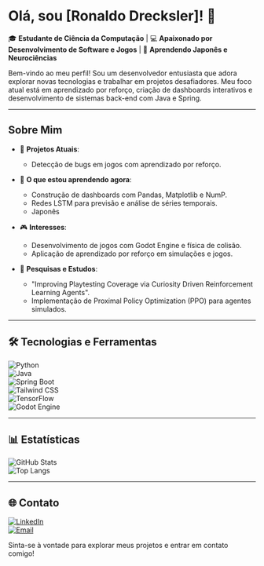 # Olá, sou [Ronaldo Drecksler]! 👋  

🎓 **Estudante de Ciência da Computação** | 💻 **Apaixonado por Desenvolvimento de Software e Jogos** | 🚀 **Aprendendo Japonês e Neurociências**  

Bem-vindo ao meu perfil! Sou um desenvolvedor entusiasta que adora explorar novas tecnologias e trabalhar em projetos desafiadores. Meu foco atual está em aprendizado por reforço, criação de dashboards interativos e desenvolvimento de sistemas back-end com Java e Spring.  

---

## Sobre Mim  

- 🔭 **Projetos Atuais**:  
  - Detecção de bugs em jogos com aprendizado por reforço.  

- 🌱 **O que estou aprendendo agora**:  
  - Construção de dashboards com Pandas, Matplotlib e NumP.  
  - Redes LSTM para previsão e análise de séries temporais.  
  - Japonês 

- 🎮 **Interesses**:  
  - Desenvolvimento de jogos com Godot Engine e física de colisão.  
  - Aplicação de aprendizado por reforço em simulações e jogos.  

- 🧪 **Pesquisas e Estudos**:  
  - "Improving Playtesting Coverage via Curiosity Driven Reinforcement Learning Agents".  
  - Implementação de Proximal Policy Optimization (PPO) para agentes simulados.  

---

## 🛠 Tecnologias e Ferramentas  

![Python](https://img.shields.io/badge/Python-3776AB?style=for-the-badge&logo=python&logoColor=white)  
![Java](https://img.shields.io/badge/Java-ED8B00?style=for-the-badge&logo=java&logoColor=white)  
![Spring Boot](https://img.shields.io/badge/Spring%20Boot-6DB33F?style=for-the-badge&logo=spring&logoColor=white)  
![Tailwind CSS](https://img.shields.io/badge/Tailwind%20CSS-38B2AC?style=for-the-badge&logo=tailwind-css&logoColor=white)  
![TensorFlow](https://img.shields.io/badge/TensorFlow-FF6F00?style=for-the-badge&logo=tensorflow&logoColor=white)  
![Godot Engine](https://img.shields.io/badge/Godot-478CBF?style=for-the-badge&logo=godot-engine&logoColor=white)  

---

## 📊 Estatísticas  

![GitHub Stats](https://github-readme-stats.vercel.app/api?username=ronaldo-dck&show_icons=true&theme=radical)  
![Top Langs](https://github-readme-stats.vercel.app/api/top-langs/?username=ronaldo-dck&layout=compact&theme=radical)  

---

## 🌐 Contato  

[![LinkedIn](https://img.shields.io/badge/-LinkedIn-blue?style=for-the-badge&logo=linkedin&logoColor=white)](https://linkedin.com/in/seu-usuario)  
[![Email](https://img.shields.io/badge/-Email-c14438?style=for-the-badge&logo=Gmail&logoColor=white)](mailto:seuemail@email.com)  

Sinta-se à vontade para explorar meus projetos e entrar em contato comigo!  
